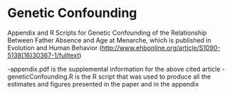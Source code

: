 # Genetic Confounding
Appendix and R Scripts for Genetic Confounding of the Relationship Between Father Absence and Age at Menarche, which is published in Evolution and Human Behavior (http://www.ehbonline.org/article/S1090-5138(16)30367-1/fulltext)

-appendix.pdf is the supplemental information for the above cited article
-geneticConfounding.R is the R script that was used to produce all the estimates and figures presented in the paper and in the appendix
